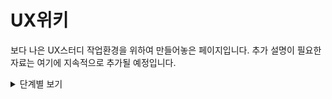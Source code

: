 # UX위키

보다 나은 UX스터디 작업환경을 위하여 만들어놓은 페이지입니다. 추가 설명이 필요한 자료는 여기에 지속적으로 추가될 예정입니다.

<details>
    <summary>
        단계별 보기
    </summary>
    <details>
        <summary>
            기획 단계
        </summary>
    </details>
    <details>
        <summary>
            발견 단계
        </summary>
    </details>
</details>
